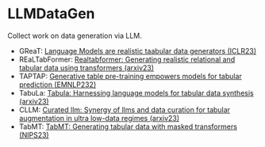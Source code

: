 # LLMDataGen
Collect work on data generation via LLM.

- GReaT: [Language Models are realistic taabular data generators (ICLR23)](https://openreview.net/pdf?id=cEygmQNOeI)
- REaLTabFormer: [Realtabformer: Generating realistic relational and tabular data using transformers (arxiv23)](https://arxiv.org/pdf/2302.02041.pdf?trk=public_post_comment-text)
- TAPTAP: [Generative table pre-training empowers models for tabular prediction (EMNLP232)](https://aclanthology.org/2023.emnlp-main.917.pdf)
- TabuLa: [Tabula: Harnessing language models for tabular data synthesis (arxiv23)](https://arxiv.org/pdf/2310.12746.pdf)
- CLLM: [Curated llm: Synergy of llms and data curation for tabular augmentation in ultra low-data regimes (arxiv23)](https://arxiv.org/pdf/2312.12112.pdf)
- TabMT: [TabMT: Generating tabular data with masked transformers (NIPS23)](https://openreview.net/pdf?id=qs4swxtIAQ)